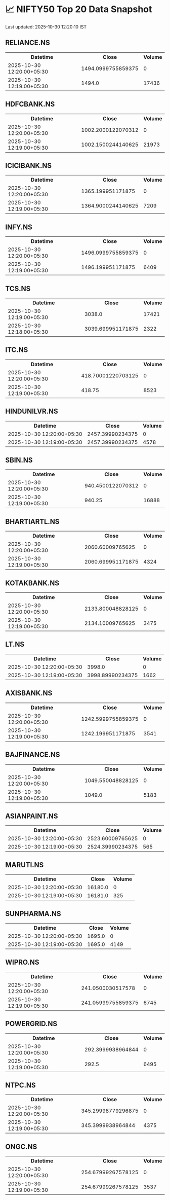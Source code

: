 # 📈 NIFTY50 Top 20 Data Snapshot

Last updated: 2025-10-30 12:20:10 IST

## RELIANCE.NS

<table>
  <tr><th>Datetime</th><th>Close</th><th>Volume</th></tr>
  <tr><td>2025-10-30 12:20:00+05:30</td><td>1494.0999755859375</td><td>0</td></tr>
  <tr><td>2025-10-30 12:19:00+05:30</td><td>1494.0</td><td>17436</td></tr>
</table>

## HDFCBANK.NS

<table>
  <tr><th>Datetime</th><th>Close</th><th>Volume</th></tr>
  <tr><td>2025-10-30 12:20:00+05:30</td><td>1002.2000122070312</td><td>0</td></tr>
  <tr><td>2025-10-30 12:19:00+05:30</td><td>1002.1500244140625</td><td>21973</td></tr>
</table>

## ICICIBANK.NS

<table>
  <tr><th>Datetime</th><th>Close</th><th>Volume</th></tr>
  <tr><td>2025-10-30 12:20:00+05:30</td><td>1365.199951171875</td><td>0</td></tr>
  <tr><td>2025-10-30 12:19:00+05:30</td><td>1364.9000244140625</td><td>7209</td></tr>
</table>

## INFY.NS

<table>
  <tr><th>Datetime</th><th>Close</th><th>Volume</th></tr>
  <tr><td>2025-10-30 12:20:00+05:30</td><td>1496.0999755859375</td><td>0</td></tr>
  <tr><td>2025-10-30 12:19:00+05:30</td><td>1496.199951171875</td><td>6409</td></tr>
</table>

## TCS.NS

<table>
  <tr><th>Datetime</th><th>Close</th><th>Volume</th></tr>
  <tr><td>2025-10-30 12:19:00+05:30</td><td>3038.0</td><td>17421</td></tr>
  <tr><td>2025-10-30 12:18:00+05:30</td><td>3039.699951171875</td><td>2322</td></tr>
</table>

## ITC.NS

<table>
  <tr><th>Datetime</th><th>Close</th><th>Volume</th></tr>
  <tr><td>2025-10-30 12:20:00+05:30</td><td>418.70001220703125</td><td>0</td></tr>
  <tr><td>2025-10-30 12:19:00+05:30</td><td>418.75</td><td>8523</td></tr>
</table>

## HINDUNILVR.NS

<table>
  <tr><th>Datetime</th><th>Close</th><th>Volume</th></tr>
  <tr><td>2025-10-30 12:20:00+05:30</td><td>2457.39990234375</td><td>0</td></tr>
  <tr><td>2025-10-30 12:19:00+05:30</td><td>2457.39990234375</td><td>4578</td></tr>
</table>

## SBIN.NS

<table>
  <tr><th>Datetime</th><th>Close</th><th>Volume</th></tr>
  <tr><td>2025-10-30 12:20:00+05:30</td><td>940.4500122070312</td><td>0</td></tr>
  <tr><td>2025-10-30 12:19:00+05:30</td><td>940.25</td><td>16888</td></tr>
</table>

## BHARTIARTL.NS

<table>
  <tr><th>Datetime</th><th>Close</th><th>Volume</th></tr>
  <tr><td>2025-10-30 12:20:00+05:30</td><td>2060.60009765625</td><td>0</td></tr>
  <tr><td>2025-10-30 12:19:00+05:30</td><td>2060.699951171875</td><td>4324</td></tr>
</table>

## KOTAKBANK.NS

<table>
  <tr><th>Datetime</th><th>Close</th><th>Volume</th></tr>
  <tr><td>2025-10-30 12:20:00+05:30</td><td>2133.800048828125</td><td>0</td></tr>
  <tr><td>2025-10-30 12:19:00+05:30</td><td>2134.10009765625</td><td>3475</td></tr>
</table>

## LT.NS

<table>
  <tr><th>Datetime</th><th>Close</th><th>Volume</th></tr>
  <tr><td>2025-10-30 12:20:00+05:30</td><td>3998.0</td><td>0</td></tr>
  <tr><td>2025-10-30 12:19:00+05:30</td><td>3998.89990234375</td><td>1662</td></tr>
</table>

## AXISBANK.NS

<table>
  <tr><th>Datetime</th><th>Close</th><th>Volume</th></tr>
  <tr><td>2025-10-30 12:20:00+05:30</td><td>1242.5999755859375</td><td>0</td></tr>
  <tr><td>2025-10-30 12:19:00+05:30</td><td>1242.199951171875</td><td>3541</td></tr>
</table>

## BAJFINANCE.NS

<table>
  <tr><th>Datetime</th><th>Close</th><th>Volume</th></tr>
  <tr><td>2025-10-30 12:20:00+05:30</td><td>1049.550048828125</td><td>0</td></tr>
  <tr><td>2025-10-30 12:19:00+05:30</td><td>1049.0</td><td>5183</td></tr>
</table>

## ASIANPAINT.NS

<table>
  <tr><th>Datetime</th><th>Close</th><th>Volume</th></tr>
  <tr><td>2025-10-30 12:20:00+05:30</td><td>2523.60009765625</td><td>0</td></tr>
  <tr><td>2025-10-30 12:19:00+05:30</td><td>2524.39990234375</td><td>565</td></tr>
</table>

## MARUTI.NS

<table>
  <tr><th>Datetime</th><th>Close</th><th>Volume</th></tr>
  <tr><td>2025-10-30 12:20:00+05:30</td><td>16180.0</td><td>0</td></tr>
  <tr><td>2025-10-30 12:19:00+05:30</td><td>16181.0</td><td>325</td></tr>
</table>

## SUNPHARMA.NS

<table>
  <tr><th>Datetime</th><th>Close</th><th>Volume</th></tr>
  <tr><td>2025-10-30 12:20:00+05:30</td><td>1695.0</td><td>0</td></tr>
  <tr><td>2025-10-30 12:19:00+05:30</td><td>1695.0</td><td>4149</td></tr>
</table>

## WIPRO.NS

<table>
  <tr><th>Datetime</th><th>Close</th><th>Volume</th></tr>
  <tr><td>2025-10-30 12:20:00+05:30</td><td>241.0500030517578</td><td>0</td></tr>
  <tr><td>2025-10-30 12:19:00+05:30</td><td>241.05999755859375</td><td>6745</td></tr>
</table>

## POWERGRID.NS

<table>
  <tr><th>Datetime</th><th>Close</th><th>Volume</th></tr>
  <tr><td>2025-10-30 12:20:00+05:30</td><td>292.3999938964844</td><td>0</td></tr>
  <tr><td>2025-10-30 12:19:00+05:30</td><td>292.5</td><td>6495</td></tr>
</table>

## NTPC.NS

<table>
  <tr><th>Datetime</th><th>Close</th><th>Volume</th></tr>
  <tr><td>2025-10-30 12:20:00+05:30</td><td>345.29998779296875</td><td>0</td></tr>
  <tr><td>2025-10-30 12:19:00+05:30</td><td>345.3999938964844</td><td>4375</td></tr>
</table>

## ONGC.NS

<table>
  <tr><th>Datetime</th><th>Close</th><th>Volume</th></tr>
  <tr><td>2025-10-30 12:20:00+05:30</td><td>254.67999267578125</td><td>0</td></tr>
  <tr><td>2025-10-30 12:19:00+05:30</td><td>254.67999267578125</td><td>3537</td></tr>
</table>


